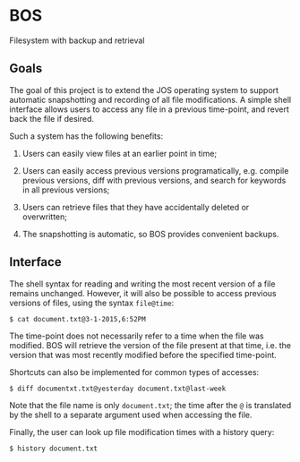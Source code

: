 # BOS
Filesystem with backup and retrieval

Goals
-----

The goal of this project is to extend the JOS operating system to support automatic
snapshotting and recording of all file modifications. A simple shell interface allows
users to access any file in a previous time-point, and revert back the file if desired.

Such a system has the following benefits:

1. Users can easily view files at an earlier point in time;

2. Users can easily access previous versions programatically, e.g. compile previous
versions, diff with previous versions, and search for keywords in all previous versions;

3. Users can retrieve files that they have accidentally deleted or overwritten;

4. The snapshotting is automatic, so BOS provides convenient backups.

Interface
---------

The shell syntax for reading and writing the most recent version of a file remains
unchanged. However, it will also be possible to access previous versions of files, using
the syntax `file@time`:

    $ cat document.txt@3-1-2015,6:52PM

The time-point does not necessarily refer to a time when the file was modified. BOS will
retrieve the version of the file present at that time, i.e. the version that was most
recently modified before the specified time-point.

Shortcuts can also be implemented for common types of accesses:

    $ diff documentxt.txt@yesterday document.txt@last-week

Note that the file name is only `document.txt`; the time after the `@` is
translated by the shell to a separate argument used when accessing the file.

Finally, the user can look up file modification times with a history query:

    $ history document.txt
